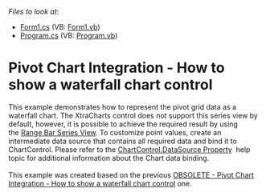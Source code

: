 <!-- default file list -->
*Files to look at*:

* [Form1.cs](./CS/WindowsApplication53/Form1.cs) (VB: [Form1.vb](./VB/WindowsApplication53/Form1.vb))
* [Program.cs](./CS/WindowsApplication53/Program.cs) (VB: [Program.vb](./VB/WindowsApplication53/Program.vb))
<!-- default file list end -->
# Pivot Chart Integration - How to show a waterfall chart control


<p>This example demonstrates how to represent the pivot grid data as a waterfall chart. The XtraCharts control does not support this series view by default, however, it is possible to achieve the required result by using the <a href="http://documentation.devexpress.com/#XtraCharts/CustomDocument2985">Range Bar Series View</a>. To customize point values, create an intermediate data source that contains all required data and bind it to ChartControl. Please refer to the <a href="https://documentation.devexpress.com/#WindowsForms/DevExpressXtraChartsChartControl_DataSourcetopic">ChartControl.DataSource Property</a>  help topic for additional information about the Chart data binding.<br /><br />This example was created based on the previous <a href="https://www.devexpress.com/Support/Center/p/E3572">OBSOLETE - Pivot Chart Integration - How to show a waterfall chart control</a> one.</p>

<br/>


